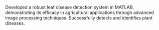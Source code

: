 Developed a robust leaf disease detection system in MATLAB, demonstrating its efficacy in agricultural applications through advanced image processing techniques. Successfully detects and identifies plant diseases. 
